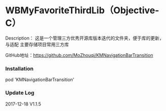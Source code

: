 # WBMyFavoriteThirdLib（Objective-C）
Description：
这是一个管理三方优秀开源库版本迭代的文件夹，便于库的更新，与适配
主要存储项目常用三方库

GitHub地址：https://github.com/MoZhouqi/KMNavigationBarTransition


### Installation
pod 'KMNavigationBarTransition'

### Update Log
2017-12-18          V1.1.5
